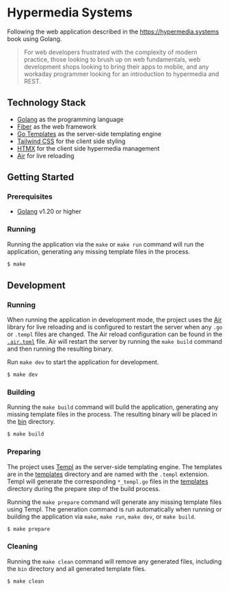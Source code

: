 # Hypermedia Systems
Following the web application described in the https://hypermedia.systems book using Golang.

> For web developers frustrated with the complexity of modern practice, those looking to brush up on web fundamentals, web development shops looking to bring their apps to mobile, and any workaday programmer looking for an introduction to hypermedia and REST.

## Technology Stack
- [Golang](https://go.dev/) as the programming language
- [Fiber](https://docs.gofiber.io/) as the web framework
- [Go Templates](https://pkg.go.dev/text/template) as the server-side templating engine
- [Tailwind CSS](https://tailwindcss.com/) for the client side styling
- [HTMX](https://htmx.org/) for the client side hypermedia management
- [Air](https://github.com/cosmtrek/air) for live reloading

## Getting Started

### Prerequisites
- [Golang](https://golang.org/doc/install) v1.20 or higher

### Running
Running the application via the `make` or `make run` command will run the application, generating any missing template files in the process.
```bash
$ make
```

## Development

### Running
When running the application in development mode, the project uses the [Air](https://github.com/cosmtrek/air) library for live reloading and is configured to restart the server when any `.go` or `.templ` files are changed. The Air reload configuration can be found in the [`.air.toml`](./.air.toml) file. Air will restart the server by running the `make build` command and then running the resulting binary.

Run `make dev` to start the application for development.
```bash
$ make dev
```

### Building
Running the `make build` command will build the application, generating any missing template files in the process. The resulting binary will be placed in the [bin](./bin/) directory.
```bash
$ make build
```

### Preparing
The project uses [Templ](https://templ.guide/) as the server-side templating engine. The templates are in the [templates](./templates/) directory and are named with the `.templ` extension. Templ will generate the corresponding `*_templ.go` files in the [templates](./templates/) directory during the prepare step of the build process.

Running the `make prepare` command will generate any missing template files using Templ. The generation command is run automatically when running or building the application via `make`, `make run`, `make dev`, or `make build`.
```bash
$ make prepare
```

### Cleaning
Running the `make clean` command will remove any generated files, including the `bin` directory and all generated template files.
```bash
$ make clean
```
